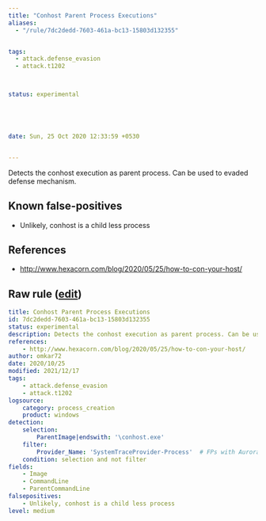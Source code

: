 ```yaml
---
title: "Conhost Parent Process Executions"
aliases:
  - "/rule/7dc2dedd-7603-461a-bc13-15803d132355"


tags:
  - attack.defense_evasion
  - attack.t1202



status: experimental





date: Sun, 25 Oct 2020 12:33:59 +0530


---
```


Detects the conhost execution as parent process. Can be used to evaded defense mechanism.

<!--more-->


## Known false-positives

* Unlikely, conhost is a child less process



## References

* http://www.hexacorn.com/blog/2020/05/25/how-to-con-your-host/


## Raw rule ([edit](https://github.com/SigmaHQ/sigma/edit/master/rules/windows/process_creation/proc_creation_win_susp_conhost.yml))
```yaml
title: Conhost Parent Process Executions
id: 7dc2dedd-7603-461a-bc13-15803d132355
status: experimental
description: Detects the conhost execution as parent process. Can be used to evaded defense mechanism.
references:
    - http://www.hexacorn.com/blog/2020/05/25/how-to-con-your-host/
author: omkar72
date: 2020/10/25
modified: 2021/12/17
tags:
    - attack.defense_evasion
    - attack.t1202
logsource:
    category: process_creation
    product: windows
detection:
    selection:
        ParentImage|endswith: '\conhost.exe'
    filter:
        Provider_Name: 'SystemTraceProvider-Process'  # FPs with Aurora
    condition: selection and not filter
fields:
    - Image
    - CommandLine
    - ParentCommandLine
falsepositives:
    - Unlikely, conhost is a child less process
level: medium

```

